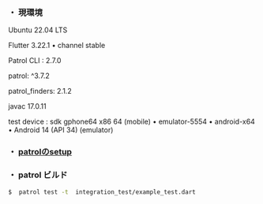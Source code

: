 ### ・ 現環境

Ubuntu 22.04 LTS

Flutter 3.22.1 • channel stable

Patrol CLI :   2.7.0

patrol: ^3.7.2

patrol_finders: 2.1.2

javac 17.0.11


test device :  sdk gphone64 x86 64 (mobile) • emulator-5554 • android-x64    • Android 14 (API 34) (emulator)

###  ・ [patrolのsetup](https://patrol.leancode.co/getting-started)


### ・ patrol ビルド
```sh
$  patrol test -t  integration_test/example_test.dart
```

